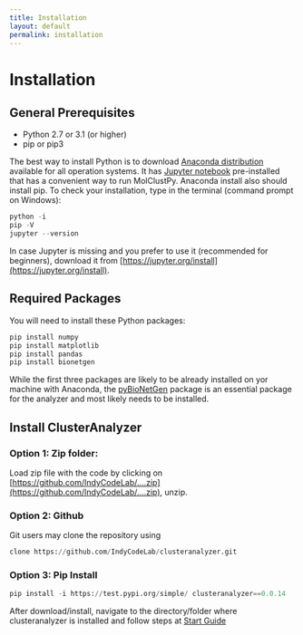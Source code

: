 ```yaml
---
title: Installation
layout: default
permalink: installation
---
```


# Installation

## General Prerequisites
  - Python 2.7 or 3.1 (or higher) 
  - pip or pip3

The best way to install Python is to download [Anaconda distribution](https://www.anaconda.com/products/distribution) available for all operation systems. It has [Jupyter notebook](https://jupyter.org/) pre-installed that has a convenient way to run MolClustPy. Anaconda install also should install pip. To check your installation, type in the terminal (command prompt on Windows):
```python
python -i
pip -V
jupyter --version 
```
In case Jupyter is missing and you prefer to use it (recommended for beginners), download it from [https://jupyter.org/install](https://jupyter.org/install).

## Required Packages

You will need to install these Python packages:
```python
pip install numpy
pip install matplotlib
pip install pandas
pip install bionetgen
```
While the first three packages are likely to be already installed on yor machine with Anaconda, the [pyBioNetGen](https://pybionetgen.readthedocs.io/en/latest/) package is an essential package for the analyzer and most likely needs to be installed.

## Install ClusterAnalyzer 

### Option 1: Zip folder: 

Load zip file with the code by clicking on [https://github.com/IndyCodeLab/....zip](https://github.com/IndyCodeLab/....zip), unzip.

### Option 2: Github

Git users may clone the repository using 
```python
clone https://github.com/IndyCodeLab/clusteranalyzer.git
```

### Option 3: Pip Install

```python
pip install -i https://test.pypi.org/simple/ clusteranalyzer==0.0.14
```
 
 After download/install, navigate to the directory/folder where clusteranalyzer is installed and follow steps at [Start Guide](/quickstart)
 

